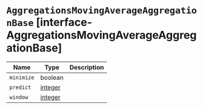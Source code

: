 # `AggregationsMovingAverageAggregationBase` [interface-AggregationsMovingAverageAggregationBase]

| Name | Type | Description |
| - | - | - |
| `minimize` | boolean | &nbsp; |
| `predict` | [integer](./integer.md) | &nbsp; |
| `window` | [integer](./integer.md) | &nbsp; |
